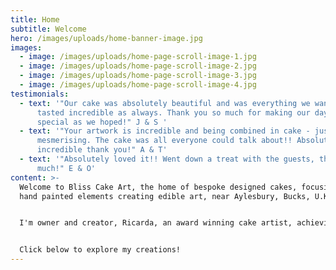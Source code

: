 ```yaml
---
title: Home
subtitle: Welcome
hero: /images/uploads/home-banner-image.jpg
images:
  - image: /images/uploads/home-page-scroll-image-1.jpg
  - image: /images/uploads/home-page-scroll-image-2.jpg
  - image: /images/uploads/home-page-scroll-image-3.jpg
  - image: /images/uploads/home-page-scroll-image-4.jpg
testimonials:
  - text: '"Our cake was absolutely beautiful and was everything we wanted, and
      tasted incredible as always. Thank you so much for making our day as
      special as we hoped!" J & S '
  - text: '"Your artwork is incredible and being combined in cake - just
      mesmerising. The cake was all everyone could talk about!! Absolutely
      incredible thank you!" A & T'
  - text: '"Absolutely loved it!! Went down a treat with the guests, thank you so so
      much!" E & O'
content: >-
  Welcome to Bliss Cake Art, the home of bespoke designed cakes, focusing on
  hand painted elements creating edible art, near Aylesbury, Bucks, U.K. 


  I'm owner and creator, Ricarda, an award winning cake artist, achieving a Gold award in Cake International 2023 and 2024 in the Hand Painted Category. I pride myself in creating memorable cakes, which are bespoke, unique and individual to each person and their vision. 


  Click below to explore my creations!
---
```

